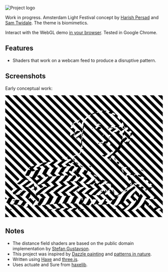 ![Project logo](screenshots/amsterdam_light_festival_logo?raw=true "Amsterdam Light Festival Logo")

Work in progress. Amsterdam Light Festival concept by [Harish Persad](http://harishpersad.tumblr.com/) and [Sam Twidale](http://samcodes.co.uk/code/). The theme is biomimetics.

Interact with the WebGL demo [in your browser](https://tw1ddle.github.io/Amsterdam-Light-Show-2016/). Tested in Google Chrome.

## Features ##
* Shaders that work on a webcam feed to produce a disruptive pattern.

## Screenshots ##

Early conceptual work:
	
![Screenshot](screenshots/dazzle_patterns_screenshot_0.gif?raw=true "Dazzle patterns - Amsterdam Light Festival Concept Screenshot 1")

## Notes ##
* The distance field shaders are based on the public domain implementation by [Stefan Gustavson](http://openglinsights.com/).
* This project was inspired by [Dazzle painting](https://en.wikipedia.org/wiki/Dazzle_camouflage) and [patterns in nature](https://en.wikipedia.org/wiki/Patterns_in_nature).
* Written using [Haxe](http://haxe.org/) and [three.js](http://threejs.org/).
* Uses actuate and Sure from [haxelib](http://lib.haxe.org/).